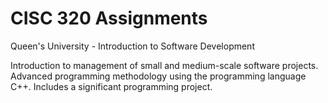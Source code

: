 # CISC 320 Assignments
 Queen's University - Introduction to Software Development
 
Introduction to management of small and medium-scale software projects. Advanced programming methodology using the programming language C++. Includes a significant programming project.
